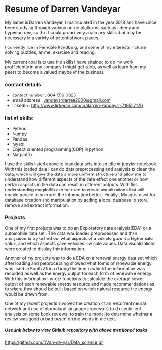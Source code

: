 # Resume of Darren Vandeyar

My name is Darren Vandeyar, I matriculated in the year 2018 and have since been studying
through various online platforms such as udemy and hyperion dev, so that I could proactively attain any skills that may be necessary in a variety of potential work places.

I currently live in Ferndale Randburg, and some of my interests include solving puzzles, anime, exercise and reading.

My current goal is to use the skills I have attained to do my work profficiently in any company I might get a job, as well as learn from my peers to become a valued maybe of the business.

### contact details
* contact number : 084 556 6326
* email address  : vandeyardarren2000@gmail.com
* linkedIn       : http://www.linkedin.com/in/darren-vandeyar-7195b7176 

### list of skills:
* Python
* Numpy
* Pandas
* Mysql
* Object oriented programming(OOP) in python
* Matplotlib

I use the skills listed above to load data sets into an idle or jupyter notebook. With this loaded data I can do data preprocessing and analysis to clean the data, which  will give the data a more uniform structure and allow me to understand how different aspects of the data effect one another or how certain aspects in the data can result in different outputs. 
With this understanding matplotlib can be used to create visualizations that will enable people to interpret the information better . Finally , Mysql is used for database creation and manipulation by adding a local database to store, remove and extract information.

### Projects
One of my first projects was to do an Exploratory data analysis(EDA) on a automobile data set . The data was loaded,preprocessed and then analysised to try to find out what aspects of a vehicle gave it a higher sale value, and which aspects gave vehicles low sale values. Data visualizations were created to display this information.

Another of my projects was to do a EDA on a renewal energy data set which after loading and preprocessing showed what forms of renewable energy was used in South Africa during the time in which the information was recorded as well as the energy output for each form of renewable energy. With this information I wrote functions to calculate the average power output of each renewable energy resource and made recommendations as to where they should be built based on which natural resource the energy would be drawn from.

One of my recent projects involved the creation of an Recurrent neural network and use of nlp(natural language processor) to do sentiment analysis on some book reviews, to train the model to determine whether a review was good or bad based on the words in the text.

##### Use link below to view Github repository with above mentioned tasks
https://github.com/DVan-de-yar/Data_science.git
